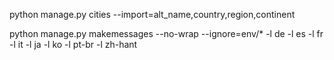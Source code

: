 python manage.py cities --import=alt_name,country,region,continent

python manage.py makemessages --no-wrap --ignore=env/* -l de -l es -l fr -l it -l ja -l ko -l pt-br -l zh-hant